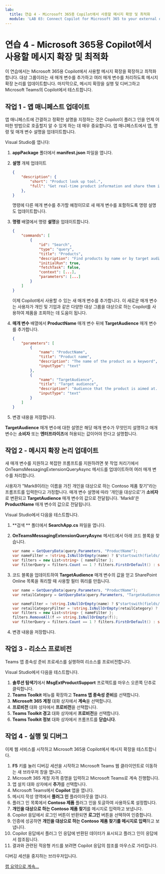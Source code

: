 ```yaml
---
lab:
  title: 연습 4 - Microsoft 365용 Copilot에서 사용할 메시지 확장 및 최적화
  module: 'LAB 03: Connect Copilot for Microsoft 365 to your external data in real-time with message extension plugins built with .NET and Visual Studio'
---
```


# 연습 4 - Microsoft 365용 Copilot에서 사용할 메시지 확장 및 최적화

이 연습에서는 Microsoft 365용 Copilot에서 사용할 메시지 확장을 확장하고 최적화합니다. 대상 그룹이라는 새 매개 변수를 추가하고 여러 매개 변수를 처리하도록 메시지 확장 논리를 업데이트합니다. 마지막으로, 메시지 확장을 실행 및 디버그하고 Microsoft Teams의 Copilot에서 테스트합니다.

## 작업 1 - 앱 매니페스트 업데이트

앱 매니페스트에 간결하고 정확한 설명을 지정하는 것은 Copilot이 플러그 인을 언제 어떠한 방법으로 호출할지 알 수 있게 하는 데 매우 중요합니다. 앱 매니페스트에서 앱, 명령 및 매개 변수 설명을 업데이트합니다.

Visual Studio를 엽니다:

1. **appPackage** 폴더에서 **manifest.json** 파일을 엽니다.
1. **설명** 개체 업데이트

    ```json
    {
        "description": {
            "short": "Product look up tool.",
            "full": "Get real-time product information and share them in a conversation. Search by product name or target audience. ${{APP_DISPLAY_NAME}} works with Microsoft 365 Chat. Find products at Contoso. Find Contoso products called mark8. Find Contoso products named mark8. Find Contoso products related to Mark8. Find Contoso products aimed at individuals. Find Contoso products aimed at businesses. Find Contoso products aimed at individuals with the name mark8. Find Contoso products aimed at businesses with the name mark8."
        },
    }
    ```

    명령에 다른 매개 변수를 추가할 예정이므로 새 매개 변수를 포함하도록 명령 설명도 업데이트합니다.

1. **명령** 배열에서 명령 **설명**을 업데이트합니다.

    ```json
    {
        "commands": [
            {
                "id": "Search",
                "type": "query",
                "title": "Products",
                "description": "Find products by name or by target audience",
                "initialRun": true,
                "fetchTask": false,
                "context": [...],
                "parameters": [...]
            }
        ]
    }
    ```

    이제 Copilot에서 사용할 수 있는 새 매개 변수를 추가합니다. 이 새로운 매개 변수는 사용자가 개인 및 기업과 같은 다양한 대상 그룹을 대상으로 하는 Copilot를 사용하여 제품을 조회하는 데 도움이 됩니다.

1. **매개 변수** 배열에서 **ProductName** 매개 변수 뒤에 **TargetAudience** 매개 변수를 추가합니다.

    ```json
    {    
        "parameters": [
            {
                "name": "ProductName",
                "title": "Product name",
                "description": "The name of the product as a keyword",
                "inputType": "text"
            },
            {
                "name": "TargetAudience",
                "title": "Target audience",
                "description": "Audience that the product is aimed at. Consumer products are sold to individuals. Enterprise products are sold to businesses",
                "inputType": "text"
            }
        ]
    }
    ```

1. 변경 내용을 저장합니다.

**TargetAudience** 매개 변수에 대한 설명은 해당 매개 변수가 무엇인지 설명하고 매개 변수는 **소비자** 또는 **엔터프라이즈**에 허용되는 값이어야 한다고 설명합니다.

## 작업 2 - 메시지 확장 논리 업데이트

새 매개 변수를 지원하고 복잡한 프롬프트를 지원하려면 봇 작업 처리기에서 OnTeamsMessagingExtensionQueryAsync 메서드를 업데이트하여 여러 매개 변수를 처리합니다.

사용자가 "Mark8이라는 이름을 가진 개인을 대상으로 하는 Contoso 제품 찾기"라는 프롬프트를 입력한다고 가정합니다. 매개 변수 설명에 따라 '개인을 대상으로'가 **소비자**로 변환되고 **TargetAudience** 매개 변수의 값으로 전달됩니다. 'Mark8'은 **ProductName** 매개 변수의 값으로 전달됩니다.

Visual Studio에서 다음을 테스트합니다.

1. **검색 ** 폴더에서 **SearchApp.cs** 파일을 엽니다.
1. **OnTeamsMessagingExtensionQueryAsync** 메서드에서 아래 코드 블록을 찾습니다.

    ```csharp
    var name = GetQueryData(query.Parameters, "ProductName");
    var nameFilter = !string.IsNullOrEmpty(name) ? $"startswith(fields/Title, '{name}')" : string.Empty;
    var filters = new List<string> { nameFilter };
    var filterQuery = filters.Count == 1 ? filters.FirstOrDefault() : string.Join(" and ", filters); 
    ```

1. 코드 블록을 업데이트하여 **TargetAudience** 매개 변수의 값을 얻고 SharePoint Online 목록을 쿼리할 때 사용할 필터 쿼리를 만듭니다.

    ```csharp
    var name = GetQueryData(query.Parameters, "ProductName");
    var retailCategory = GetQueryData(query.Parameters, "TargetAudience");
    
    var nameFilter = !string.IsNullOrEmpty(name) ? $"startswith(fields/Title, '{name}')" : string.Empty;
    var retailCategoryFilter = !string.IsNullOrEmpty(retailCategory) ? $"fields/RetailCategory eq '{retailCategory}'" : string.Empty;
    var filters = new List<string> { nameFilter };
    filters.RemoveAll(f => string.IsNullOrEmpty(f));
    var filterQuery = filters.Count == 1 ? filters.FirstOrDefault() : string.Join(" and ", filters);
    ```

1. 변경 내용을 저장합니다.

## 작업 3 - 리소스 프로비전

Teams 앱 종속성 준비 프로세스를 실행하여 리소스를 프로비전합니다.

Visual Studio에서 다음을 테스트합니다.

1. **솔루션 탐색기**에서 **MsgExtProductSupport** 프로젝트를 마우스 오른쪽 단추로 클릭합니다.
1. **Teams Toolkit** 메뉴를 확장하고 **Teams 앱 종속성 준비**를 선택합니다.
1. **Microsoft 365 계정** 대화 상자에서 **계속**을 선택합니다.
1. **프로비전** 대화 상자에서 **프로비전**을 선택합니다.
1. **Teams Toolkit 경고** 대화 상자에서 **프로비전**을 선택합니다.
1. **Teams Toolkit 정보** 대화 상자에서 프롬프트를 **닫습니다**.

## 작업 4 - 실행 및 디버그

이제 웹 서비스를 시작하고 Microsoft 365용 Copilot에서 메시지 확장을 테스트합니다.

1. **F5** 키를 눌러 디버깅 세션을 시작하고 Microsoft Teams 웹 클라이언트로 이동하는 새 브라우저 창을 엽니다.
1. Microsoft 365 계정 자격 증명을 입력하고 Microsoft Teams로 계속 진행합니다.
1. 앱 설치 대화 상자에서 **추가**를 선택합니다.
1. Microsoft Teams에서 **Copilot** 앱을 엽니다.
1. 메시지 작성 영역에서 **플러그 인** 플라이아웃을 엽니다.
1. 플러그 인 목록에서 **Contoso 제품** 플러그 인을 토글하여 사용하도록 설정합니다.
1. **개인을 대상으로 하는 Contoso 제품 찾기**를 메시지로 입력하고 보냅니다.
1. Copilot 응답에서 로그인 버튼이 반환되면 **로그인** 버튼을 선택하여 인증합니다.
1. 인증에 성공하면 **개인을 대상으로 하는 Contoso 제품 찾기를 메시지로 입력**하고 보냅니다.
1. Copilot 응답에서 플러그 인 응답에 반환된 데이터가 표시되고 플러그 인이 응답에서 참조됩니다.
1. 결과와 관련된 적응형 카드를 보려면 Copilot 응답의 참조를 마우스로 가리킵니다.

디버깅 세션을 중지하는 브라우저입니다.

[랩 요약으로 계속...](./6-summary.md)
